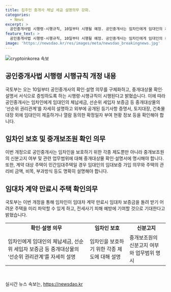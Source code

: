 ```yaml
---
title: 집주인 중개사 체납 세금 설명의무 강화.
categories:
  - News
excerpt: >
  공인중개사법 시행령·시행규칙, 10일부터 시행될 예정. 공인중개사는 임차인에게 임대인의 체납세금과 선순위 세입자 보증금 등 중개대상물의 ‘선순위 권리관계’를 자세히 설명해야. 중개대상물 확인·설명서 서식으로 증빙하도록. 임차인의 주택 보호를 위해 법에 따른 담보설정, 중개보조원의 신분고지 여부 표기 의무화될 예정.
feature_text: >
  공인중개사법 시행령·시행규칙, 10일부터 시행될 예정. 공인중개사는 임차인에게 임대인의 체납세금과 선순위 세입자 보증금 등 중개대상물의 ‘선순위 권리관계’를 자세히 설명해야. 중개대상물 확인·설명서 서식으로 증빙하도록. 임차인의 주택 보호를 위해 법에 따른 담보설정, 중개보조원의 신분고지 여부 표기 의무화될 예정.
image: 'https://newsdao.kr/res/images/meta/newsdao_breakingnews.jpg'
---
```


<p><img src="https://newsdao.kr/res/images/meta/newsdao_breakingnews.jpg" alt="cryptoinkorea 속보" /></p>

<h2 data-ke-size="size26">공인중개사법 시행령 시행규칙 개정 내용</h2>

<p data-ke-size="size16">국토부는 오는 10일부터 공인중개사의 확인·설명 의무를 구체화하고, 중개대상물 확인·설명서 서식으로 증빙하도록 하는 시행령·시행규칙이 시행된다고 밝혔습니다. 이에 따라 공인중개사는 임차인에게 임대인의 체납세금, 선순위 세입자 보증금 등 중개대상물의 ‘선순위 권리관계’를 자세히 설명하고 외부에 공개된 등기사항 증명서, 토지대장, 건축물대장 외에 임대인이 제출하거나 열람 동의한 확정일자 부여 현황 정보 등을 확인해야 합니다.</p>

<h2 data-ke-size="size26">임차인 보호 및 중개보조원 확인 의무</h2>

<p data-ke-size="size16">이번 개정으로 공인중개사는 임차인을 보호하기 위한 각종 제도뿐만 아니라 중개보조원의 신분고지 여부 및 관련 업무범위에 대해 중개대상물 확인·설명서에 명시해야 합니다. 또한, 계약 대상 주택이 민간임대주택일 경우 임대인의 임대보증 가입 의무와 주택의 관리비 금액, 비목, 부과방식 등도 명확히 설명해야 합니다.</p>

<h2 data-ke-size="size26">임대차 계약 만료시 주택 확인의무</h2>

<p data-ke-size="size16">국토부는 이번 개정을 통해 임차인이 임대차 계약 만료시 임대차 보증금을 돌려 받기 어려운 주택을 미리 파악할 수 있게 하고, 전세사기 피해 예방에 기여할 것으로 기대한다고 밝혔습니다.</p>

<table style="width: 100%;">
<tbody>
<tr>
<td style="text-align: center; height: 17px;"><b>확인·설명 의무</b></td>
<td style="text-align: center; height: 17px;"><b>임차인 보호</b></td>
<td style="text-align: center; height: 17px;"><b>신분고지</b></td>
</tr>
<tr>
<td style="text-align: left;">임차인에게 임대인의 체납세금, 선순위 세입자 보증금 등 중개대상물의 ‘선순위 권리관계’를 자세히 설명</td>
<td style="text-align: left;">임차인을 보호하기 위한 각종 제도에 대해 설명</td>
<td style="text-align: left;">중개보조원의 신분고지 여부와 업무범위 명시</td>
</tr>
</tbody>
</table>

<p data-ke-size="size16">&nbsp;</p>
실시간 뉴스 속보는, <a href="https://newsdao.kr" rel="dofollow">https://newsdao.kr</a>


